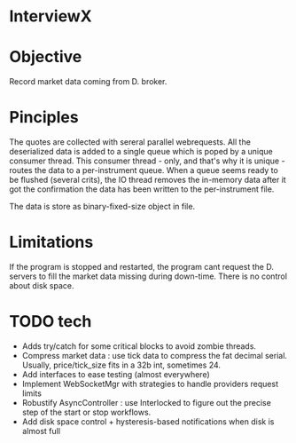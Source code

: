 # InterviewX

# Objective 

Record market data coming from D. broker.

# Pinciples

The quotes are collected with sereral parallel webrequests.
All the deserialized data is added to a single queue which is poped by a unique consumer thread.
This consumer thread - only, and that's why it is unique - routes the data to a per-instrument queue.
When a queue seems ready to be flushed (several crits), the IO thread removes the in-memory data after it got the confirmation the data has been written to the per-instrument file.

The data is store as binary-fixed-size object in file.

# Limitations 

If the program  is stopped and restarted, the program cant request the D. servers to fill the market data missing during down-time.
There is no control about disk space.

# TODO tech
  * Adds try/catch for some critical blocks to avoid zombie threads.
  * Compress market data : use tick data to compress the fat decimal serial. Usually, price/tick_size fits in a 32b int, sometimes 24.
  * Add interfaces to ease testing (almost  everywhere)
  * Implement WebSocketMgr with strategies to handle providers request limits
  * Robustify AsyncController : use Interlocked to figure out the precise step of the start or stop workflows.
  * Add disk space control + hysteresis-based notifications when disk is almost full

